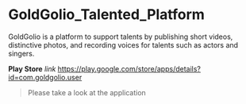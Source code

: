 # GoldGolio_Talented_Platform
GoldGolio is a platform to support talents by publishing short videos, distinctive photos, and recording voices for talents such as actors and singers.

**Play Store** *link*
https://play.google.com/store/apps/details?id=com.goldgolio.user

> Please take a look at the application
